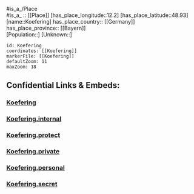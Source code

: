 ﻿---
location: [48.93,12.2] 
mapzoom: [7,12] 
mapmarker: city 
type: City
tags:
- geo/City


SpocWebEntityId: 31736
isDeleted: false
confidential: public

---
#is_a_/Place  
#is_a_ :: [[Place]] 
[has_place_longitude::12.2] 
[has_place_latitude::48.93] 
[name::Koefering] 
has_place_country:: [[Germany]]  
has_place_province:: [[Bayern]]  
[Population::] 
[Unknown::] 


```leaflet
id: Koefering
coordinates: [[Koefering]] 
markerFile: [[Koefering]] 
defaultZoom: 11 
maxZoom: 18
```


## Confidential Links & Embeds: 

### [Koefering](/_public/Earth/Continent/Europe/Europe~Central/Germany/Germany~West/Bayern/counties~Bayern/Regensburg/cities~Regensburg/Alteglofsheim/City/Koefering.md) 

### [Koefering.internal](/_internal/Earth/Continent/Europe/Europe~Central/Germany/Germany~West/Bayern/counties~Bayern/Regensburg/cities~Regensburg/Alteglofsheim/City/Koefering.internal.md) 

### [Koefering.protect](/_protect/Earth/Continent/Europe/Europe~Central/Germany/Germany~West/Bayern/counties~Bayern/Regensburg/cities~Regensburg/Alteglofsheim/City/Koefering.protect.md) 

### [Koefering.private](/_private/Earth/Continent/Europe/Europe~Central/Germany/Germany~West/Bayern/counties~Bayern/Regensburg/cities~Regensburg/Alteglofsheim/City/Koefering.private.md) 

### [Koefering.personal](/_personal/Earth/Continent/Europe/Europe~Central/Germany/Germany~West/Bayern/counties~Bayern/Regensburg/cities~Regensburg/Alteglofsheim/City/Koefering.personal.md) 

### [Koefering.secret](/_secret/Earth/Continent/Europe/Europe~Central/Germany/Germany~West/Bayern/counties~Bayern/Regensburg/cities~Regensburg/Alteglofsheim/City/Koefering.secret.md) 
